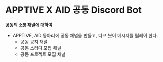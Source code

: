 # APPTIVE X AID 공동 Discord Bot 
**공동의 소통채널에 대하여**
- APPTIVE, AID 동아리에 공동 채널을 만들고, 디코 봇이 메시지를 릴레이 한다.
    - 공동 공지 채널
    - 공동 스터디 모집 채널
    - 공동 프로젝트 모집 채널
